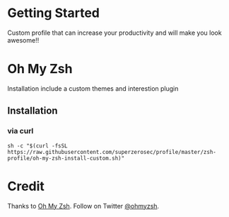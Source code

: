 # Getting Started
Custom profile that can increase your productivity and will make you look awesome!!

# Oh My Zsh
Installation include a custom themes and interestion plugin
## Installation
### via curl
```shell
sh -c "$(curl -fsSL https://raw.githubusercontent.com/superzerosec/profile/master/zsh-profile/oh-my-zsh-install-custom.sh)"
```

# Credit
Thanks to [Oh My Zsh](https://github.com/ohmyzsh/ohmyzsh). Follow on Twitter [@ohmyzsh](https://twitter.com/ohmyzsh).
